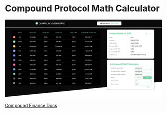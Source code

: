# Compound Protocol Math Calculator

![alt text](https://github.com/own1t/compound-calculator/blob/main/previews/comp-calculator.png?raw=true)



[Compound Finance Docs](https://compound.finance/docs#protocol-math)
